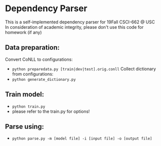 # Dependency Parser

This is a self-implemented dependency parser for 19Fall CSCI-662 @ USC  
In consideration of academic integrity, please don't use this code for homework (if any)

## Data preparation:
Convert CoNLL to configurations:
* `python preparedata.py [train|dev|test].orig.conll`
Collect dictionary from configurations:
* `python generate_dictionary.py`

## Train model:
* `python train.py`
* please refer to the train.py for options!

## Parse using:
* `python parse.py -m [model file] -i [input file] -o [output file]`
